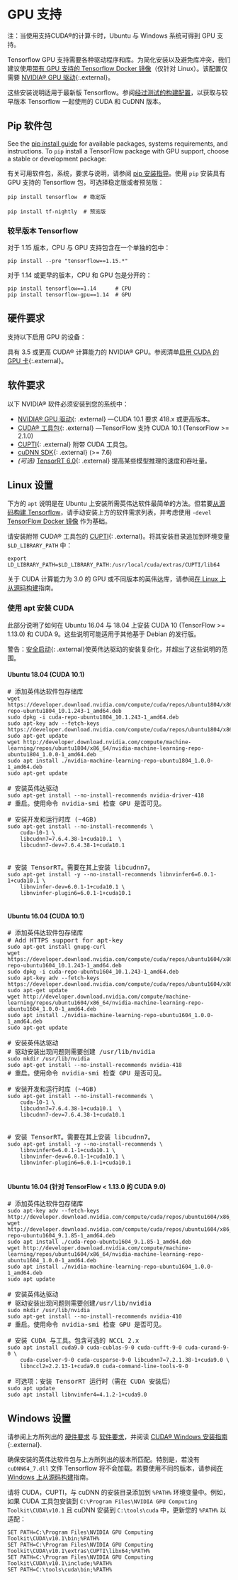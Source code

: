 # GPU 支持

注：当使用支持CUDA®的计算卡时，Ubuntu 与 Windows 系统可得到 GPU 支持。

Tensorflow GPU 支持需要各种驱动程序和库。为简化安装以及避免库冲突，我们建议使用[带有 GPU 支持的 Tensorflow Docker 镜像](./docker.md)（仅针对 Linux）。该配置仅需要 [NVIDIA® GPU 驱动](https://www.nvidia.com/drivers){:.external}。

这些安装说明适用于最新版 Tensorflow。参阅[经过测试的构建配置](./source.md#linux)，以获取与较早版本 Tensorflow 一起使用的 CUDA 和 CuDNN 版本。


## Pip 软件包

See the [pip install guide](./pip) for available packages, systems
requirements, and instructions. To `pip` install a TensorFlow package with
GPU support, choose a stable or development package:

有关可用软件包，系统，要求与说明，请参阅 [pip 安装指导](./pip)。使用 `pip` 安装具有 GPU 支持的 Tensorflow 包，可选择稳定版或者预览版：

<pre class="prettyprint lang-bsh">
<code class="devsite-terminal">pip install tensorflow  # 稳定版</code>

<code class="devsite-terminal">pip install tf-nightly  # 预览版</code>
</pre>


### 较早版本 Tensorflow

对于 1.15 版本，CPU 与 GPU 支持包含在一个单独的包中：

<pre class="prettyprint lang-bsh">
<code class="devsite-terminal">pip install --pre "tensorflow==1.15.*"</code>
</pre>

对于 1.14 或更早的版本，CPU 和 GPU 包是分开的：

<pre class="prettyprint lang-bsh">
<code class="devsite-terminal">pip install tensorflow==1.14      # CPU</code>
<code class="devsite-terminal">pip install tensorflow-gpu==1.14  # GPU</code>
</pre>


## 硬件要求

支持以下启用 GPU 的设备：

具有 3.5 或更高 CUDA® 计算能力的 NVIDIA® GPU。参阅清单[启用 CUDA 的 GPU 卡](https://developer.nvidia.com/cuda-gpus){:.external}。


## 软件要求

以下 NVIDIA® 软件必须安装到您的系统中：

* [NVIDIA® GPU 驱动](https://www.nvidia.com/drivers){: .external} —CUDA 10.1
  要求 418.x 或更高版本。
* [CUDA® 工具包](https://developer.nvidia.com/cuda-toolkit-archive){: .external}
  —TensorFlow 支持 CUDA 10.1 (TensorFlow >= 2.1.0)
* [CUPTI](http://docs.nvidia.com/cuda/cupti/){: .external} 附带 CUDA 工具包。
* [cuDNN SDK](https://developer.nvidia.com/cudnn){: .external} (>= 7.6)
* *(可选)* [TensorRT 6.0](https://docs.nvidia.com/deeplearning/sdk/tensorrt-install-guide/index.html){: .external} 提高某些模型推理的速度和吞吐量。


## Linux 设置

下方的 `apt` 说明是在 Ubuntu 上安装所需英伟达软件最简单的方法。但若要[从源码构建 Tensorflow](./source.md)，请手动安装上方的软件需求列表，并考虑使用 `-devel` [TensorFlow Docker 镜像](./docker.md) 作为基础。

请安装附带 CUDA® 工具包的 [CUPTI](http://docs.nvidia.com/cuda/cupti/){: .external}。将其安装目录追加到环境变量 `$LD_LIBRARY_PATH` 中：

<pre class="devsite-click-to-copy">
<code class="devsite-terminal">export LD_LIBRARY_PATH=$LD_LIBRARY_PATH:/usr/local/cuda/extras/CUPTI/lib64</code>
</pre>

关于 CUDA 计算能力为 3.0 的 GPU 或不同版本的英伟达库，请参阅[在 Linux 上从源码构建](./source.md)指南。

### 使用 apt 安装 CUDA

此部分说明了如何在 Ubuntu 16.04 与 18.04 上安装 CUDA 10 (TensorFlow >= 1.13.0) 和 CUDA 9。这些说明可能适用于其他基于 Debian 的发行版。

警告：[安全启动](https://wiki.ubuntu.com/UEFI/SecureBoot){: .external}使英伟达驱动的安装复杂化，并超出了这些说明的范围。


#### Ubuntu 18.04 (CUDA 10.1)

<pre class="prettyprint lang-bsh">
# 添加英伟达软件包存储库
<code class="devsite-terminal">wget https://developer.download.nvidia.com/compute/cuda/repos/ubuntu1804/x86_64/cuda-repo-ubuntu1804_10.1.243-1_amd64.deb</code>
<code class="devsite-terminal">sudo dpkg -i cuda-repo-ubuntu1804_10.1.243-1_amd64.deb</code>
<code class="devsite-terminal">sudo apt-key adv --fetch-keys https://developer.download.nvidia.com/compute/cuda/repos/ubuntu1804/x86_64/7fa2af80.pub</code>
<code class="devsite-terminal">sudo apt-get update</code>
<code class="devsite-terminal">wget http://developer.download.nvidia.com/compute/machine-learning/repos/ubuntu1804/x86_64/nvidia-machine-learning-repo-ubuntu1804_1.0.0-1_amd64.deb</code>
<code class="devsite-terminal">sudo apt install ./nvidia-machine-learning-repo-ubuntu1804_1.0.0-1_amd64.deb</code>
<code class="devsite-terminal">sudo apt-get update</code>

# 安装英伟达驱动
<code class="devsite-terminal">sudo apt-get install --no-install-recommends nvidia-driver-418</code>
# 重启。使用命令 nvidia-smi 检查 GPU 是否可见。

# 安装开发和运行时库 (~4GB)
<code class="devsite-terminal">sudo apt-get install --no-install-recommends \
    cuda-10-1 \
    libcudnn7=7.6.4.38-1+cuda10.1  \
    libcudnn7-dev=7.6.4.38-1+cuda10.1
</code>

# 安装 TensorRT。需要在其上安装 libcudnn7。
<code class="devsite-terminal">sudo apt-get install -y --no-install-recommends libnvinfer6=6.0.1-1+cuda10.1 \
    libnvinfer-dev=6.0.1-1+cuda10.1 \
    libnvinfer-plugin6=6.0.1-1+cuda10.1
</code>
</pre>


#### Ubuntu 16.04 (CUDA 10.1)

<pre class="prettyprint lang-bsh">
# 添加英伟达软件包存储库
# Add HTTPS support for apt-key
<code class="devsite-terminal">sudo apt-get install gnupg-curl</code>
<code class="devsite-terminal">wget https://developer.download.nvidia.com/compute/cuda/repos/ubuntu1604/x86_64/cuda-repo-ubuntu1604_10.1.243-1_amd64.deb</code>
<code class="devsite-terminal">sudo dpkg -i cuda-repo-ubuntu1604_10.1.243-1_amd64.deb</code>
<code class="devsite-terminal">sudo apt-key adv --fetch-keys https://developer.download.nvidia.com/compute/cuda/repos/ubuntu1604/x86_64/7fa2af80.pub</code>
<code class="devsite-terminal">sudo apt-get update</code>
<code class="devsite-terminal">wget http://developer.download.nvidia.com/compute/machine-learning/repos/ubuntu1604/x86_64/nvidia-machine-learning-repo-ubuntu1604_1.0.0-1_amd64.deb</code>
<code class="devsite-terminal">sudo apt install ./nvidia-machine-learning-repo-ubuntu1604_1.0.0-1_amd64.deb</code>
<code class="devsite-terminal">sudo apt-get update</code>

# 安装英伟达驱动
# 驱动安装出现问题则需要创建 /usr/lib/nvidia
<code class="devsite-terminal">sudo mkdir /usr/lib/nvidia</code>
<code class="devsite-terminal">sudo apt-get install --no-install-recommends nvidia-418</code>
# 重启。使用命令 nvidia-smi 检查 GPU 是否可见。

# 安装开发和运行时库 (~4GB)
<code class="devsite-terminal">sudo apt-get install --no-install-recommends \
    cuda-10-1 \
    libcudnn7=7.6.4.38-1+cuda10.1  \
    libcudnn7-dev=7.6.4.38-1+cuda10.1
</code>

# 安装 TensorRT。需要在其上安装 libcudnn7。
<code class="devsite-terminal">sudo apt-get install -y --no-install-recommends \
    libnvinfer6=6.0.1-1+cuda10.1 \
    libnvinfer-dev=6.0.1-1+cuda10.1 \
    libnvinfer-plugin6=6.0.1-1+cuda10.1
</code>
</pre>


#### Ubuntu 16.04 (针对 TensorFlow < 1.13.0 的 CUDA 9.0)

<pre class="prettyprint lang-bsh">
# 添加英伟达软件包存储库
<code class="devsite-terminal">sudo apt-key adv --fetch-keys http://developer.download.nvidia.com/compute/cuda/repos/ubuntu1604/x86_64/7fa2af80.pub</code>
<code class="devsite-terminal">wget http://developer.download.nvidia.com/compute/cuda/repos/ubuntu1604/x86_64/cuda-repo-ubuntu1604_9.1.85-1_amd64.deb</code>
<code class="devsite-terminal">sudo apt install ./cuda-repo-ubuntu1604_9.1.85-1_amd64.deb</code>
<code class="devsite-terminal">wget http://developer.download.nvidia.com/compute/machine-learning/repos/ubuntu1604/x86_64/nvidia-machine-learning-repo-ubuntu1604_1.0.0-1_amd64.deb</code>
<code class="devsite-terminal">sudo apt install ./nvidia-machine-learning-repo-ubuntu1604_1.0.0-1_amd64.deb</code>
<code class="devsite-terminal">sudo apt update</code>

# 安装英伟达驱动
# 驱动安装出现问题则需要创建/usr/lib/nvidia
<code class="devsite-terminal">sudo mkdir /usr/lib/nvidia</code>
<code class="devsite-terminal">sudo apt-get install --no-install-recommends nvidia-410</code>
# 重启。使用命令 nvidia-smi 检查 GPU 是否可见。

# 安装 CUDA 与工具。包含可选的 NCCL 2.x
<code class="devsite-terminal">sudo apt install cuda9.0 cuda-cublas-9-0 cuda-cufft-9-0 cuda-curand-9-0 \
    cuda-cusolver-9-0 cuda-cusparse-9-0 libcudnn7=7.2.1.38-1+cuda9.0 \
    libnccl2=2.2.13-1+cuda9.0 cuda-command-line-tools-9-0</code>

# 可选项：安装 TensorRT 运行时（需在 CUDA 安装后）
<code class="devsite-terminal">sudo apt update</code>
<code class="devsite-terminal">sudo apt install libnvinfer4=4.1.2-1+cuda9.0</code>
</pre>


## Windows 设置

请参阅上方所列出的 [硬件要求](#hardware_requirements) 与
[软件要求](#software_requirements)，并阅读
[CUDA® Windows 安装指南](https://docs.nvidia.com/cuda/cuda-installation-guide-microsoft-windows/){:.external}.

确保安装的英伟达软件包与上方所列出的版本所匹配。特别是，若没有 `cuDNN64_7.dll` 文件 Tensorflow 将不会加载。若要使用不同的版本，请参阅[在 Windows 上从源码构建](./source_windows.md)指南。

请将 CUDA，CUPTI，与 cuDNN 的安装目录添加到 `%PATH%` 环境变量中。例如，如果 CUDA 工具包安装到 `C:\Program Files\NVIDIA GPU Computing Toolkit\CUDA\v10.1` 且 cuDNN 安装到 `C:\tools\cuda` 中，更新您的 `%PATH%` 以适配：

<pre class="devsite-click-to-copy">
<code class="devsite-terminal tfo-terminal-windows">SET PATH=C:\Program Files\NVIDIA GPU Computing Toolkit\CUDA\v10.1\bin;%PATH%</code>
<code class="devsite-terminal tfo-terminal-windows">SET PATH=C:\Program Files\NVIDIA GPU Computing Toolkit\CUDA\v10.1\extras\CUPTI\libx64;%PATH%</code>
<code class="devsite-terminal tfo-terminal-windows">SET PATH=C:\Program Files\NVIDIA GPU Computing Toolkit\CUDA\v10.1\include;%PATH%</code>
<code class="devsite-terminal tfo-terminal-windows">SET PATH=C:\tools\cuda\bin;%PATH%</code>
</pre>
